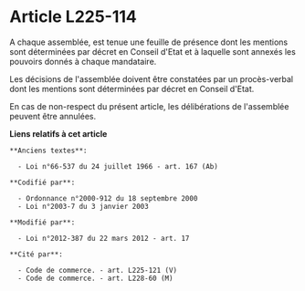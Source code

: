 # Article L225-114

A chaque assemblée, est tenue une feuille de présence dont les mentions sont déterminées par décret en Conseil d'Etat et à
laquelle sont annexés les pouvoirs donnés à chaque mandataire.

Les décisions de l'assemblée doivent être constatées par un procès-verbal dont les mentions sont déterminées par décret en
Conseil d'Etat.

En cas de non-respect du présent article, les délibérations de l'assemblée peuvent être annulées.

**Liens relatifs à cet article**

	**Anciens textes**:

	  - Loi n°66-537 du 24 juillet 1966 - art. 167 (Ab)

	**Codifié par**:

	  - Ordonnance n°2000-912 du 18 septembre 2000
	  - Loi n°2003-7 du 3 janvier 2003

	**Modifié par**:

	  - Loi n°2012-387 du 22 mars 2012 - art. 17

	**Cité par**:

	  - Code de commerce. - art. L225-121 (V)
	  - Code de commerce. - art. L228-60 (M)
